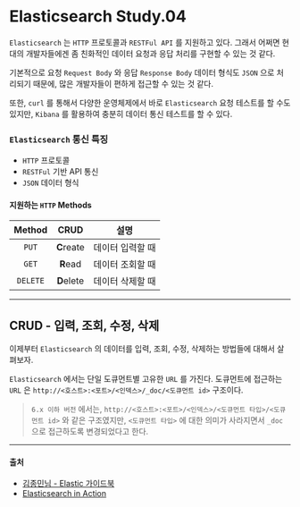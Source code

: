 # Elasticsearch Study.04

`Elasticsearch` 는 `HTTP` 프로토콜과 `RESTFul API` 를 지원하고 있다. 
그래서 어쩌면 현대의 개발자들에겐 좀 친화적인 데이터 요청과 응답 처리를 구현할 수 있는 것 같다.

기본적으로 요청 `Request Body` 와 응답 `Response Body` 데이터 형식도 `JSON` 으로 처리되기 때문에,
많은 개발자들이 편하게 접근할 수 있는 것 같다.

또한, `curl` 를 통해서 다양한 운영체제에서 바로 `Elasticsearch` 요청 테스트를 할 수도 있지만,
`Kibana` 를 활용하여 충분히 데이터 통신 테스트를 할 수 있다.

### `Elasticsearch` 통신 특징

- `HTTP` 프로토콜
- `RESTFul` 기반 API 통신
- `JSON` 데이터 형식

#### 지원하는 `HTTP` Methods

|  Method  |    CRUD    | 설명        | 
|:--------:|:----------:|-----------|
|  `PUT`   | **C**reate | 데이터 입력할 때 |
|  `GET`   |  **R**ead  | 데이터 조회할 때 |
| `DELETE` | **D**elete | 데이터 삭제할 때 |

---

## CRUD - 입력, 조회, 수정, 삭제

이제부터 `Elasticsearch` 의 데이터를 입력, 조회, 수정, 삭제하는 방법들에 대해서 살펴보자.

`Elasticsearch` 에서는 단일 도큐먼트별 고유한 `URL` 를 가진다. 도큐먼트에 접근하는 `URL` 은 
`http://<호스트>:<포트>/<인덱스>/_doc/<도큐먼트 id>` 구조이다.

> `6.x 이하 버전` 에서는, `http://<호스트>:<포트>/<인덱스>/<도큐먼트 타입>/<도큐먼트 id>` 와 같은 구조였지만, 
> `<도큐먼트 타입>` 에 대한 의미가 사라지면서 `_doc` 으로 접근하도록 변경되었다고 한다.

---

#### 출처
- [김종민님 - Elastic 가이드북](https://esbook.kimjmin.net/)
- [Elasticsearch in Action](https://www.manning.com/books/elasticsearch-in-action)
